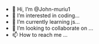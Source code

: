 - 👋 Hi, I’m @John-muriu1
- 👀 I’m interested in  coding...
- 🌱 I’m currently learning js...
- 💞️ I’m looking to collaborate on ...
- 📫 How to reach me ...

<!---
John-muriu1/John-muriu1 is a ✨ special ✨ repository because its `README.md` (this file) appears on your GitHub profile.
You can click the Preview link to take a look at your changes.
--->
